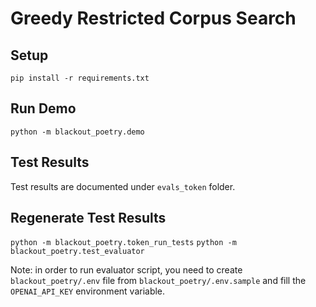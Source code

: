 # Greedy Restricted Corpus Search

## Setup

`pip install -r requirements.txt`

## Run Demo

`python -m blackout_poetry.demo`

## Test Results

Test results are documented under `evals_token` folder.

## Regenerate Test Results

`python -m blackout_poetry.token_run_tests`
`python -m blackout_poetry.test_evaluator`

Note: in order to run evaluator script, you need to create `blackout_poetry/.env` file from `blackout_poetry/.env.sample` and fill the `OPENAI_API_KEY` environment variable.
